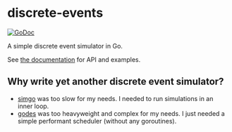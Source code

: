# discrete-events
[![GoDoc](https://godoc.org/github.com/JensRantil/discrete-events?status.svg)](https://pkg.go.dev/github.com/JensRantil/discrete-events)

A simple discrete event simulator in Go.

See [the documentation](https://pkg.go.dev/github.com/JensRantil/discrete-events) for API and examples.

## Why write yet another discrete event simulator?

 * [simgo](https://github.com/fschuetz04/simgo) was too slow for my needs. I needed to run simulations in an inner loop.
 * [godes](https://github.com/agoussia/godes) was too heavyweight and complex for my needs. I just needed a simple performant scheduler (without any goroutines).
